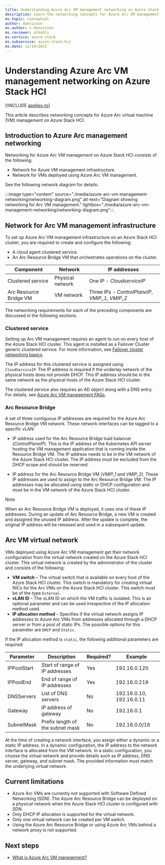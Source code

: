 ```yaml
---
title: Understanding Azure Arc VM management networking on Azure Stack HCI
description: Learn the networking concepts for Azure Arc VM management on Azure Stack HCI.
ms.topic: conceptual
author: dansisson
ms.author: v-dansisson
ms.reviewer: alkohli
ms.service: azure-stack
ms.subservice: azure-stack-hci
ms.date: 12/14/2022
---
```


# Understanding Azure Arc VM management networking on Azure Stack HCI

[!INCLUDE [applies-to](../../includes/hci-applies-to-22h2-21h2.md)]

This article describes networking concepts for Azure Arc virtual machine (VM) management on Azure Stack HCI.

## Introduction to Azure Arc management networking

Networking for Azure Arc VM management on Azure Stack HCI consists of the following:

- Network for Azure VM management infrastructure.
- Network for VMs deployed using Azure Arc VM management.

See the following network diagram for details:

:::image type="content" source="./media/azure-arc-vm-management-networking/networking-diagram.png" alt-text="Diagram showing networking for Arc VM management." lightbox="./media/azure-arc-vm-management-networking/networking-diagram.png":::

## Network for Arc VM management infrastructure

To set up Azure Arc VM management infrastructure on an Azure Stack HCI cluster, you are required to create and configure the following:

- A cloud agent clustered service.
- An Arc Resource Bridge VM that orchestrates operations on the cluster.

|Component|Network|IP addresses|
|--|--|--|
|Clustered service|Physical network|One IP - *CloudserviceIP*|
|Arc Resource Bridge VM|VM network| Three IPs - *ControlPlaneIP*, *VMIP_1*, *VMIP_2*|

The networking requirements for each of the preceding components are discussed in the following sections.  

### Clustered service

Setting up Arc VM management requires an agent to run on every host of the Azure Stack HCI cluster. This agent is installed as a Failover Cluster generic clustered service. For more information, see [Failover cluster networking basics](https://techcommunity.microsoft.com/t5/failover-clustering/failover-clustering-networking-basics-and-fundamentals/ba-p/1706005).

The IP address for this clustered service is assigned using `CloudServiceIP`. The IP address is required if the underlay network of the physical hosts does not provide DHCP. This IP address should be in the same network as the physical hosts of the Azure Stack HCI cluster.

The clustered service also requires an AD object along with a DNS entry. For details, see [Azure Arc VM management FAQs](/manage/faqs-arc-enabled-vms#my-environment-doesnt-support-dns-or-active-directory-updates-how-can-i-successfully-deploy-arc-resource-bridge).

### Arc Resource Bridge

A set of three contiguous IP addresses are required for the Azure Arc Resource Bridge VM network. These network interfaces can be tagged to a specific vLAN:

- IP address used for the Arc Resource Bridge load balancer  (*ControlPlaneIP*). This is the IP address of the Kubernetes API server hosting the VM management application that is running inside the Resource Bridge VM. The IP address needs to be in the VM network of the Azure Stack HCI cluster. The IP address must be excluded from the DHCP scope and should be reserved.

- IP address for the Arc Resource Bridge VM (*VMIP_1* and *VMIP_2*). These IP addresses are used to assign to the Arc Resource Bridge VM. The IP addresses may be allocated using static or DHCP configuration and must be in the VM network of the Azure Stack HCI cluster.

> [!NOTE]
> When an Arc Resource Bridge VM is deployed, it uses one of these IP addresses. During an update of Arc Resource Bridge, a new VM is created and assigned the unused IP address. After the update is complete, the original IP address will be released and used in a subsequent update.

## Arc VM virtual network

VMs deployed using Azure Arc VM management get their network configuration from the virtual network created on the Azure Stack HCI cluster. This virtual network is created by the administrator of the cluster and consists of the following:

- **VM switch** – The virtual switch that is available on every host of the Azure Stack HCI cluster. This switch is mandatory for creating virtual NICs for the Arc VMs on the Azure Stack HCI cluster. This switch must be of the type `External`.
- **vLAN ID** – The vLAN ID on which the VM traffic is isolated. This is an optional parameter and can be used irrespective of the IP allocation method used.
- **IP allocation method** – Specifies if the virtual network assigns IP addresses to Azure Arc VMs from addresses allocated through a DHCP server or from a pool of static IPs. The possible options for this parameter are `DHCP` and `Static`.

If the IP allocation method is `static`, the following additional parameters are required:

|Parameter|Description|Required?|Example|
|---|---|---|---|
|IPPoolStart|Start of range of IP addresses|Yes|192.16.0.120|
|IPPoolEnd|End of range of IP addresses|Yes|192.16.0.219|
|DNSServers|List of DNS servers|No|192.16.0.10, 192.16.0.11|
|Gateway|IP address of gateway|No|192.16.0.1|
|SubnetMask|Prefix length of the subnet mask|No|192.16.0.0/16|

At the time of creating a network interface, you assign either a dynamic or a static IP address. In a dynamic configuration, the IP address to the network interface is allocated from the VM network. In a static configuration, you choose the virtual network and provide details such as IP address, DNS server, gateway, and subnet mask. The provided information must match the underlying virtual network.

## Current limitations

- Azure Arc VMs are currently not supported with Software Defined Networking (SDN). The Azure Arc Resource Bridge can be deployed on a physical network when the Azure Stack HCI cluster is configured with SDN.
- Only DHCP IP allocation is supported for the virtual network.
- Only one virtual network can be created per VM switch.
- Using the Azure Arc Resource Bridge or using Azure Arc VMs behind a network proxy is not supported.

## Next steps

- [What is Azure Arc VM management?](/manage/azure-arc-vm-management-overview)